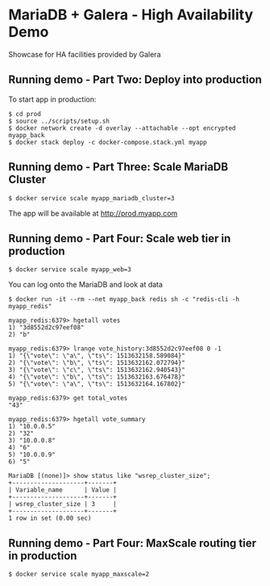 # MariaDB + Galera - High Availability Demo
Showcase for HA facilities provided by Galera

## Running demo - Part Two: Deploy into production

To start app in production:

    $ cd prod
    $ source ../scripts/setup.sh
    $ docker network create -d overlay --attachable --opt encrypted myapp_back
    $ docker stack deploy -c docker-compose.stack.yml myapp

## Running demo - Part Three: Scale MariaDB Cluster

    $ docker service scale myapp_mariadb_cluster=3

The app will be available at http://prod.myapp.com

## Running demo - Part Four: Scale web tier in production

    $ docker service scale myapp_web=3

You can log onto the MariaDB and look at data

    $ docker run -it --rm --net myapp_back redis sh -c "redis-cli -h myapp_redis"

    myapp_redis:6379> hgetall votes
    1) "3d8552d2c97eef08"
    2) "b"

    myapp_redis:6379> lrange vote_history:3d8552d2c97eef08 0 -1
    1) "{\"vote\": \"a\", \"ts\": 1513632158.589084}"
    2) "{\"vote\": \"b\", \"ts\": 1513632162.072794}"
    3) "{\"vote\": \"c\", \"ts\": 1513632162.940543}"
    4) "{\"vote\": \"b\", \"ts\": 1513632163.676478}"
    5) "{\"vote\": \"a\", \"ts\": 1513632164.167802}"

    myapp_redis:6379> get total_votes
    "43"

    myapp_redis:6379> hgetall vote_summary
    1) "10.0.0.5"
    2) "32"
    3) "10.0.0.8"
    4) "6"
    5) "10.0.0.9"
    6) "5"

    MariaDB [(none)]> show status like "wsrep_cluster_size";
    +--------------------+-------+
    | Variable_name      | Value |
    +--------------------+-------+
    | wsrep_cluster_size | 3     |
    +--------------------+-------+
    1 row in set (0.00 sec)

## Running demo - Part Four: MaxScale routing tier in production

    $ docker service scale myapp_maxscale=2
    

